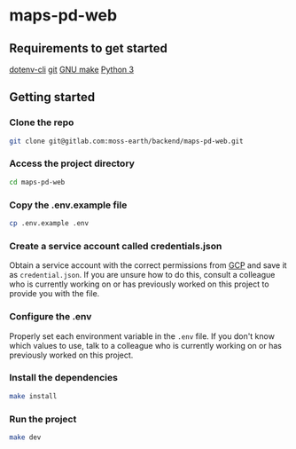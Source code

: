 # maps-pd-web

## Requirements to get started

[dotenv-cli](https://www.npmjs.com/package/dotenv-cli)
[git](https://git-scm.com/book/en/v2/Getting-Started-Installing-Git)
[GNU make](https://community.chocolatey.org/packages/make)
[Python 3](https://www.python.org/downloads)

## Getting started

### Clone the repo

```bash
git clone git@gitlab.com:moss-earth/backend/maps-pd-web.git
```

### Access the project directory

```bash
cd maps-pd-web
```

### Copy the .env.example file

```bash
cp .env.example .env
```

### Create a service account called credentials.json

Obtain a service account with the correct permissions from [GCP](https://console.cloud.google.com/welcome) and save it as `credential.json`. If you are unsure how to do this, consult a colleague who is currently working on or has previously worked on this project to provide you with the file.

### Configure the .env

Properly set each environment variable in the `.env` file.
If you don't know which values to use, talk to a colleague who is currently working on or has previously worked on this project.

### Install the dependencies

```bash
make install
```

### Run the project

```bash
make dev
```
